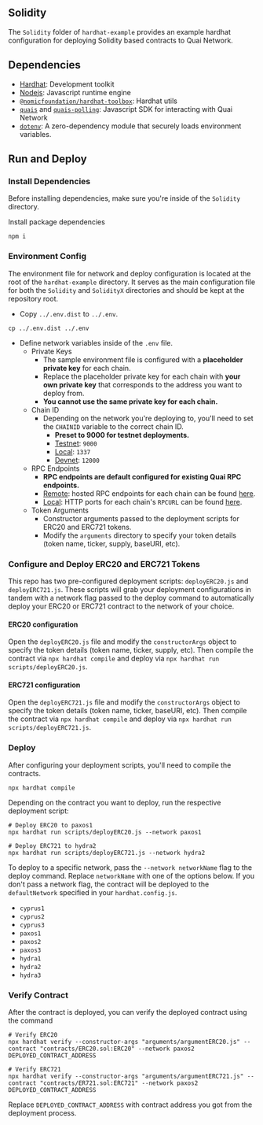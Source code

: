 ## Solidity

The `Solidity` folder of `hardhat-example` provides an example hardhat configuration for deploying Solidity based contracts to Quai Network.

## Dependencies

- [Hardhat](https://www.npmjs.com/package/hardhat): Development toolkit
- [Nodejs](https://nodejs.org/en/): Javascript runtime engine
- [`@nomicfoundation/hardhat-toolbox`](https://www.npmjs.com/package/@nomicfoundation/hardhat-toolbox): Hardhat utils
- [`quais`](https://www.npmjs.com/package/quais) and [`quais-polling`](https://www.npmjs.com/package/quais-polling): Javascript SDK for interacting with Quai Network
- [`dotenv`](https://www.npmjs.com/package/dotenv): A zero-dependency module that securely loads environment variables.

## Run and Deploy

### Install Dependencies

Before installing dependencies, make sure you're inside of the `Solidity` directory.

Install package dependencies

```shell
npm i
```

### Environment Config

The environment file for network and deploy configuration is located at the root of the `hardhat-example` directory. It serves as the main configuration file for both the `Solidity` and `SolidityX` directories and should be kept at the repository root.

- Copy `../.env.dist` to `../.env`.

```shell
cp ../.env.dist ../.env
```

- Define network variables inside of the `.env` file.
  - Private Keys
    - The sample environment file is configured with a **placeholder private key** for each chain.
    - Replace the placeholder private key for each chain with **your own private key** that corresponds to the address you want to deploy from.
    - **You cannot use the same private key for each chain.**
  - Chain ID
    - Depending on the network you're deploying to, you'll need to set the `CHAINID` variable to the correct chain ID.
      - **Preset to 9000 for testnet deployments.**
      - <u>Testnet</u>: `9000`
      - <u>Local</u>: `1337`
      - <u>Devnet</u>: `12000`
  - RPC Endpoints
    - **RPC endpoints are default configured for existing Quai RPC endpoints.**
    - <u>Remote</u>: hosted RPC endpoints for each chain can be found [here](https://qu.ai/docs/develop/networks/#testnet).
    - <u>Local</u>: HTTP ports for each chain's `RPCURL` can be found [here](https://qu.ai/docs/develop/networks/#private-networks).
  - Token Arguments
    - Constructor arguments passed to the deployment scripts for ERC20 and ERC721 tokens.
    - Modify the `arguments` directory to specify your token details (token name, ticker, supply, baseURI, etc).

### Configure and Deploy ERC20 and ERC721 Tokens

This repo has two pre-configured deployment scripts: `deployERC20.js` and `deployERC721.js`. These scripts will grab your deployment configurations in tandem with a network flag passed to the deploy command to automatically deploy your ERC20 or ERC721 contract to the network of your choice.

#### ERC20 configuration

Open the `deployERC20.js` file and modify the `constructorArgs` object to specify the token details (token name, ticker, supply, etc). Then compile the contract via `npx hardhat compile` and deploy via `npx hardhat run scripts/deployERC20.js`.

#### ERC721 configuration

Open the `deployERC721.js` file and modify the `constructorArgs` object to specify the token details (token name, ticker, baseURI, etc). Then compile the contract via `npx hardhat compile` and deploy via `npx hardhat run scripts/deployERC721.js`.

### Deploy

After configuring your deployment scripts, you'll need to compile the contracts.

```shell
npx hardhat compile
```

Depending on the contract you want to deploy, run the respective deployment script:

```shell
# Deploy ERC20 to paxos1
npx hardhat run scripts/deployERC20.js --network paxos1

# Deploy ERC721 to hydra2
npx hardhat run scripts/deployERC721.js --network hydra2
```

To deploy to a specific network, pass the `--network networkName` flag to the deploy command. Replace `networkName` with one of the options below. If you don't pass a network flag, the contract will be deployed to the `defaultNetwork` specified in your `hardhat.config.js`.

- `cyprus1`
- `cyprus2`
- `cyprus3`
- `paxos1`
- `paxos2`
- `paxos3`
- `hydra1`
- `hydra2`
- `hydra3`

### Verify Contract

After the contract is deployed, you can verify the deployed contract using the command

```shell
# Verify ERC20
npx hardhat verify --constructor-args "arguments/argumentERC20.js" --contract "contracts/ERC20.sol:ERC20" --network paxos2 DEPLOYED_CONTRACT_ADDRESS

# Verify ERC721
npx hardhat verify --constructor-args "arguments/argumentERC721.js" --contract "contracts/ER721.sol:ERC721" --network paxos2 DEPLOYED_CONTRACT_ADDRESS
```

Replace `DEPLOYED_CONTRACT_ADDRESS` with contract address you got from the deployment process.
